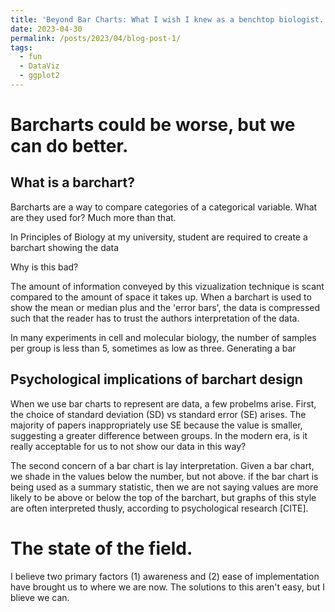 ```yaml
---
title: 'Beyond Bar Charts: What I wish I knew as a benchtop biologist.'
date: 2023-04-30
permalink: /posts/2023/04/blog-post-1/
tags:
  - fun
  - DataViz
  - ggplot2
---
```


Barcharts could be worse, but we can do better.
======

What is a barchart?
------

Barcharts are a way to compare categories of a categorical variable. What are they used for? Much more than that.

In Principles of Biology at my university, student are required to create a barchart showing the data

Why is this bad?

The amount of information conveyed by this vizualization technique is scant compared to the amount of space it takes up. When a barchart is used to show the mean or median plus and the 'error bars', the data is compressed such that the reader has to trust the authors interpretation of the data.

In many experiments in cell and molecular biology, the number of samples per group is less than 5, sometimes as low as three. Generating a bar 


Psychological implications of barchart design
-----

When we use bar charts to represent are data, a few probelms arise. First, the choice of standard deviation (SD) vs standard error (SE) arises. The majority of papers inappropriately use SE because the value is smaller, suggesting a greater difference between groups. In the modern era, is it really acceptable for us to not show our data in this way? 

The second concern of a bar chart is lay interpretation. Given a bar chart, we shade in the values below the number, but not above. if the bar chart is being used as a summary statistic, then we are not saying values are more likely to be above or below the top of the barchart, but graphs of this style are often interpreted thusly, according to psychological research [CITE].

The state of the field.
======

I believe two primary factors (1) awareness and (2) ease of implementation have brought us to where we are now. The solutions to this aren't easy, but I blieve we can.

